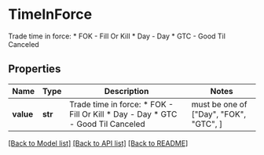 # TimeInForce

Trade time in force:   * FOK - Fill Or Kill   * Day - Day   * GTC - Good Til Canceled 

## Properties
Name | Type | Description | Notes
------------ | ------------- | ------------- | -------------
**value** | **str** | Trade time in force:   * FOK - Fill Or Kill   * Day - Day   * GTC - Good Til Canceled  |  must be one of ["Day", "FOK", "GTC", ]

[[Back to Model list]](../README.md#documentation-for-models) [[Back to API list]](../README.md#documentation-for-api-endpoints) [[Back to README]](../README.md)


